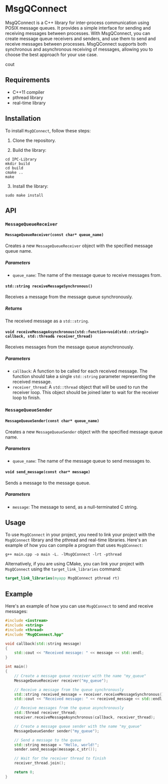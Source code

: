 # MsgQConnect

MsgQConnect is a C++ library for inter-process communication using POSIX message queues. It provides a simple interface for sending and receiving messages between processes. With MsgQConnect, you can create message queue receivers and senders, and use them to send and receive messages between processes. MsgQConnect supports both synchronous and asynchronous receiving of messages, allowing you to choose the best approach for your use case.

cout


## Requirements

- C++11 compiler
- pthread library
- real-time library

## Installation

To install `MsgQConnect`, follow these steps:

1. Clone the repository.


2. Build the library:

```
cd IPC-Library
mkdir build
cd build
cmake ..
make
```

3. Install the library:

```
sudo make install
```
## API

### `MessageQueueReceiver`

#### `MessageQueueReceiver(const char* queue_name)`

Creates a new `MessageQueueReceiver` object with the specified message queue name.

##### Parameters

- `queue_name`: The name of the message queue to receive messages from.

#### `std::string receiveMessageSynchronous()`

Receives a message from the message queue synchronously.

##### Returns

The received message as a `std::string`.

#### `void receiveMessageAsynchronous(std::function<void(std::string)> callback, std::thread& receiver_thread)`

Receives messages from the message queue asynchronously.

##### Parameters

- `callback`: A function to be called for each received message. The function should take a single `std::string` parameter representing the received message.
- `receiver_thread`: A `std::thread` object that will be used to run the receiver loop. This object should be joined later to wait for the receiver loop to finish.

### `MessageQueueSender`

#### `MessageQueueSender(const char* queue_name)`

Creates a new `MessageQueueSender` object with the specified message queue name.

##### Parameters

- `queue_name`: The name of the message queue to send messages to.

#### `void send_message(const char* message)`

Sends a message to the message queue.

##### Parameters

- `message`: The message to send, as a null-terminated C string.


## Usage

To use `MsgQConnect` in your project, you need to link your project with the `MsgQConnect` library and the pthread and real-time libraries. Here's an example of how you can compile a program that uses `MsgQConnect`:

```
g++ main.cpp -o main -L. -lMsgQConnect -lrt -pthread
```

Alternatively, if you are using CMake, you can link your project with `MsgQConnect` using the `target_link_libraries` command:

```cmake
target_link_libraries(myapp MsgQConnect pthread rt)
```

## Example

Here's an example of how you can use `MsgQConnect` to send and receive messages:

```c++
#include <iostream>
#include <string>
#include <thread>
#include "MsgQConnect.hpp"

void callback(std::string message)
{
    std::cout << "Received message: " << message << std::endl;
}

int main()
{
    // Create a message queue receiver with the name "my_queue"
    MessageQueueReceiver receiver("my_queue");

    // Receive a message from the queue synchronously
    std::string received_message = receiver.receiveMessageSynchronous();
    std::cout << "Received message: " << received_message << std::endl;

    // Receive messages from the queue asynchronously
    std::thread receiver_thread;
    receiver.receiveMessageAsynchronous(callback, receiver_thread);

    // Create a message queue sender with the name "my_queue"
    MessageQueueSender sender("my_queue");

    // Send a message to the queue
    std::string message = "Hello, world!";
    sender.send_message(message.c_str());

    // Wait for the receiver thread to finish
    receiver_thread.join();

    return 0;
}
```
